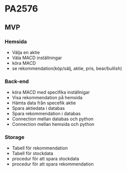 # PA2576


## MVP

### Hemsida
* Välja en aktie
* Väla MACD inställningar
* köra MACD
* se rekommendation(köp/sälj, aktie, pris, bear/bullish)

### Back-end
* köra MACD med specifika inställnigar
* Visa rekommendation på hemsida
* Hämta data från specefik aktie
* Spara aktiedata i databas
* Spara rekommendation i databas
* Connection mellan databas och python
* Connection mellan hemsida och python

### Storage
* Tabell för rekommendation 
* Tabell för stockdata
* procedur för att spara stockdata
* procedur för att spara rekommendation

